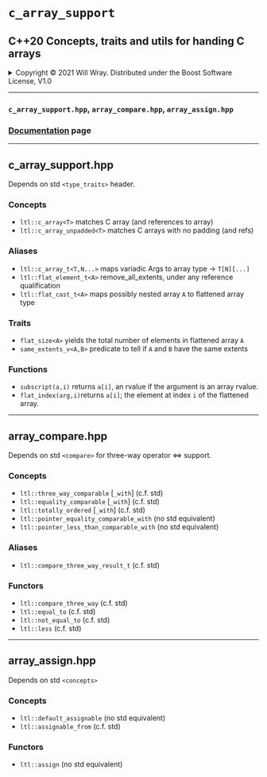 # **`c_array_support`**

## C++20 Concepts, traits and utils for handing C arrays

<details><summary>Copyright &copy; 2021 Will Wray. Distributed under the Boost Software License, V1.0</summary>

### **Boost Software License** - Version 1.0 - August 17th, 2003

```txt
Permission is hereby granted, free of charge, to any person or organization
obtaining a copy of the software and accompanying documentation covered by
this license (the "Software") to use, reproduce, display, distribute,
execute, and transmit the Software, and to prepare derivative works of the
Software, and to permit third-parties to whom the Software is furnished to
do so, all subject to the following:

The copyright notices in the Software and this entire statement, including
the above license grant, this restriction and the following disclaimer,
must be included in all copies of the Software, in whole or in part, and
all derivative works of the Software, unless such copies or derivative
works are solely in the form of machine-executable object code generated by
a source language processor.

THE SOFTWARE IS PROVIDED "AS IS", WITHOUT WARRANTY OF ANY KIND, EXPRESS OR
IMPLIED, INCLUDING BUT NOT LIMITED TO THE WARRANTIES OF MERCHANTABILITY,
FITNESS FOR A PARTICULAR PURPOSE, TITLE AND NON-INFRINGEMENT. IN NO EVENT
SHALL THE COPYRIGHT HOLDERS OR ANYONE DISTRIBUTING THE SOFTWARE BE LIABLE
FOR ANY DAMAGES OR OTHER LIABILITY, WHETHER IN CONTRACT, TORT OR OTHERWISE,
ARISING FROM, OUT OF OR IN CONNECTION WITH THE SOFTWARE OR THE USE OR OTHER
DEALINGS IN THE SOFTWARE.
```

[![License](https://img.shields.io/badge/license-boost%201.0-blue.svg)](https://www.boost.org/LICENSE_1_0.txt)

Also at [boost.org](http://www.boost.org/LICENSE_1_0.txt) and accompanying file [LICENSE](LICENSE)

</details>

------------

### `c_array_support.hpp`, `array_compare.hpp`, `array_assign.hpp`

### [Documentation](#documentation.md) page

------------

## c_array_support.hpp

Depends on std `<type_traits>` header.

### Concepts

* `ltl::c_array<T>`          matches C array (and references to array)
* `ltl::c_array_unpadded<T>` matches C arrays with no padding (and refs)

### Aliases

* `ltl::c_array_t<T,N...>` maps variadic Args to array type -> `T[N][...]`
* `ltl::flat_element_t<A>` remove_all_extents, under any reference qualification
* `ltl::flat_cast_t<A>` maps possibly nested array `A` to flattened array type  

### Traits

* `flat_size<A>` yields the total number of elements in flattened array `A`
* `same_extents_v<A,B>` predicate to tell if `A` and `B` have the same extents

### Functions

* `subscript(a,i)` returns `a[i]`, an rvalue if the argument is an array rvalue.
* `flat_index(arg,i)`returns `a[i]`;
 the element at index `i` of the flattened array.

------------

## array_compare.hpp

Depends on std `<compare>` for three-way operator <=> support.

### Concepts

* `ltl::three_way_comparable` [`_with`] (c.f. std)
* `ltl::equality_comparable`  [`_with`] (c.f. std)
* `ltl::totally_ordered`      [`_with`] (c.f. std)
* `ltl::pointer_equality_comparable_with`  (no std equivalent)
* `ltl::pointer_less_than_comparable_with` (no std equivalent)

### Aliases

* `ltl::compare_three_way_result_t` (c.f. std)

### Functors

* `ltl::compare_three_way`     (c.f. std)
* `ltl::equal_to`              (c.f. std)
* `ltl::not_equal_to`          (c.f. std)
* `ltl::less`                  (c.f. std)

------------

## array_assign.hpp

Depends on std `<concepts>`

### Concepts

* `ltl::default_assignable` (no std equivalent)
* `ltl::assignable_from` (c.f. std)

### Functors

* `ltl::assign` (no std equivalent)

